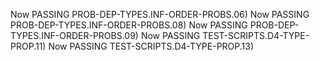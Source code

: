 Now PASSING PROB-DEP-TYPES.INF-ORDER-PROBS.06)
Now PASSING PROB-DEP-TYPES.INF-ORDER-PROBS.08)
Now PASSING PROB-DEP-TYPES.INF-ORDER-PROBS.09)
Now PASSING TEST-SCRIPTS.D4-TYPE-PROP.11)
Now PASSING TEST-SCRIPTS.D4-TYPE-PROP.13)
